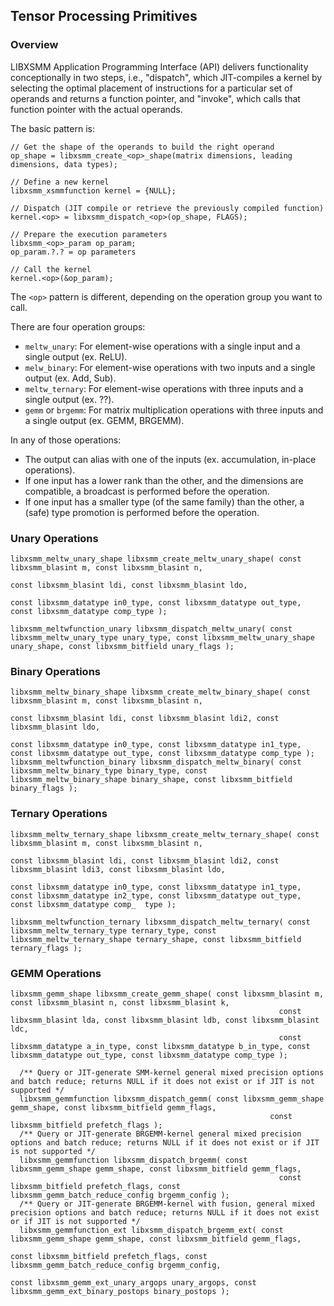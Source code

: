 ## Tensor Processing Primitives

### Overview

LIBXSMM Application Programming Interface (API) delivers functionality conceptionally in two steps, i.e., "dispatch", which JIT-compiles a kernel by selecting the optimal placement of instructions for a particular set of operands and returns a function pointer, and "invoke", which calls that function pointer with the actual operands.

The basic pattern is:
```
// Get the shape of the operands to build the right operand
op_shape = libxsmm_create_<op>_shape(matrix dimensions, leading dimensions, data types);

// Define a new kernel
libxsmm_xsmmfunction kernel = {NULL};

// Dispatch (JIT compile or retrieve the previously compiled function)
kernel.<op> = libxsmm_dispatch_<op>(op_shape, FLAGS);

// Prepare the execution parameters
libxsmm_<op>_param op_param;
op_param.?.? = op parameters

// Call the kernel
kernel.<op>(&op_param);
```

The `<op>` pattern is different, depending on the operation group you want to call.

There are four operation groups:

* `meltw_unary`: For element-wise operations with a single input and a single output (ex. ReLU).
* `melw_binary`: For element-wise operations with two inputs and a single output (ex. Add, Sub).
* `meltw_ternary`: For element-wise operations with three inputs and a single output (ex. ??).
* `gemm` or `brgemm`: For matrix multiplication operations with three inputs and a single output (ex. GEMM, BRGEMM).

In any of those operations:

* The output can alias with one of the inputs (ex. accumulation, in-place operations).
* If one input has a lower rank than the other, and the dimensions are compatible, a broadcast is performed before the operation.
* If one input has a smaller type (of the same family) than the other, a (safe) type promotion is performed before the operation.

### Unary Operations

```
libxsmm_meltw_unary_shape libxsmm_create_meltw_unary_shape( const libxsmm_blasint m, const libxsmm_blasint n,
                                                                          const libxsmm_blasint ldi, const libxsmm_blasint ldo,
                                                                          const libxsmm_datatype in0_type, const libxsmm_datatype out_type, const libxsmm_datatype comp_type );

libxsmm_meltwfunction_unary libxsmm_dispatch_meltw_unary( const libxsmm_meltw_unary_type unary_type, const libxsmm_meltw_unary_shape unary_shape, const libxsmm_bitfield unary_flags );
```

### Binary Operations

```
libxsmm_meltw_binary_shape libxsmm_create_meltw_binary_shape( const libxsmm_blasint m, const libxsmm_blasint n,
                                                                            const libxsmm_blasint ldi, const libxsmm_blasint ldi2, const libxsmm_blasint ldo,
                                                                            const libxsmm_datatype in0_type, const libxsmm_datatype in1_type, const libxsmm_datatype out_type, const libxsmm_datatype comp_type );
libxsmm_meltwfunction_binary libxsmm_dispatch_meltw_binary( const libxsmm_meltw_binary_type binary_type, const libxsmm_meltw_binary_shape binary_shape, const libxsmm_bitfield binary_flags );
```

### Ternary Operations

```
libxsmm_meltw_ternary_shape libxsmm_create_meltw_ternary_shape( const libxsmm_blasint m, const libxsmm_blasint n,
                                                                              const libxsmm_blasint ldi, const libxsmm_blasint ldi2, const libxsmm_blasint ldi3, const libxsmm_blasint ldo,
                                                                              const libxsmm_datatype in0_type, const libxsmm_datatype in1_type, const libxsmm_datatype in2_type, const libxsmm_datatype out_type, const libxsmm_datatype comp_  type );

libxsmm_meltwfunction_ternary libxsmm_dispatch_meltw_ternary( const libxsmm_meltw_ternary_type ternary_type, const libxsmm_meltw_ternary_shape ternary_shape, const libxsmm_bitfield ternary_flags );
```

### GEMM Operations

```
libxsmm_gemm_shape libxsmm_create_gemm_shape( const libxsmm_blasint m, const libxsmm_blasint n, const libxsmm_blasint k,
                                                            const libxsmm_blasint lda, const libxsmm_blasint ldb, const libxsmm_blasint ldc,
                                                            const libxsmm_datatype a_in_type, const libxsmm_datatype b_in_type, const libxsmm_datatype out_type, const libxsmm_datatype comp_type );

  /** Query or JIT-generate SMM-kernel general mixed precision options and batch reduce; returns NULL if it does not exist or if JIT is not supported */
  libxsmm_gemmfunction libxsmm_dispatch_gemm( const libxsmm_gemm_shape gemm_shape, const libxsmm_bitfield gemm_flags,
                                                          const libxsmm_bitfield prefetch_flags );
  /** Query or JIT-generate BRGEMM-kernel general mixed precision options and batch reduce; returns NULL if it does not exist or if JIT is not supported */
  libxsmm_gemmfunction libxsmm_dispatch_brgemm( const libxsmm_gemm_shape gemm_shape, const libxsmm_bitfield gemm_flags,
                                                            const libxsmm_bitfield prefetch_flags, const libxsmm_gemm_batch_reduce_config brgemm_config );
  /** Query or JIT-generate BRGEMM-kernel with fusion, general mixed precision options and batch reduce; returns NULL if it does not exist or if JIT is not supported */
  libxsmm_gemmfunction_ext libxsmm_dispatch_brgemm_ext( const libxsmm_gemm_shape gemm_shape, const libxsmm_bitfield gemm_flags,
                                                                    const libxsmm_bitfield prefetch_flags, const libxsmm_gemm_batch_reduce_config brgemm_config,
                                                                    const libxsmm_gemm_ext_unary_argops unary_argops, const libxsmm_gemm_ext_binary_postops binary_postops );
```
